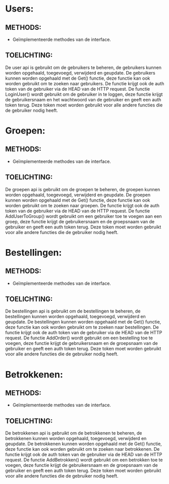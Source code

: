 # Users:
## METHODS:
-	Geïmplementeerde methodes van de interface.
## TOELICHTING:
De user api is gebruikt om de gebruikers te beheren, de gebruikers kunnen worden opgehaald, toegevoegd, verwijderd en geupdate. De gebruikers kunnen worden opgehaald met de Get() functie, deze functie kan ook worden gebruikt om te zoeken naar gebruikers. De functie krijgt ook de auth token van de gebruiker via de HEAD van de HTTP request. De functie LoginUser() wordt gebruikt om de gebruiker in te loggen, deze functie krijgt de gebruikersnaam en het wachtwoord van de gebruiker en geeft een auth token terug. Deze token moet worden gebruikt voor alle andere functies die de gebruiker nodig heeft.

# Groepen:
## METHODS:
-	Geïmplementeerde methodes van de interface.
## TOELICHTING:
De groepen api is gebruikt om de groepen te beheren, de groepen kunnen worden opgehaald, toegevoegd, verwijderd en geupdate. De groepen kunnen worden opgehaald met de Get() functie, deze functie kan ook worden gebruikt om te zoeken naar groepen. De functie krijgt ook de auth token van de gebruiker via de HEAD van de HTTP request. De functie AddUserToGroup() wordt gebruikt om een gebruiker toe te voegen aan een groep, deze functie krijgt de gebruikersnaam en de groepsnaam van de gebruiker en geeft een auth token terug. Deze token moet worden gebruikt voor alle andere functies die de gebruiker nodig heeft.

# Bestellingen:
## METHODS:
-	Geïmplementeerde methodes van de interface.
## TOELICHTING:
De bestellingen api is gebruikt om de bestellingen te beheren, de bestellingen kunnen worden opgehaald, toegevoegd, verwijderd en geupdate. De bestellingen kunnen worden opgehaald met de Get() functie, deze functie kan ook worden gebruikt om te zoeken naar bestellingen. De functie krijgt ook de auth token van de gebruiker via de HEAD van de HTTP request. De functie AddOrder() wordt gebruikt om een bestelling toe te voegen, deze functie krijgt de gebruikersnaam en de groepsnaam van de gebruiker en geeft een auth token terug. Deze token moet worden gebruikt voor alle andere functies die de gebruiker nodig heeft.

# Betrokkenen:
## METHODS:
-	Geïmplementeerde methodes van de interface.
## TOELICHTING:
De betrokkenen api is gebruikt om de betrokkenen te beheren, de betrokkenen kunnen worden opgehaald, toegevoegd, verwijderd en geupdate. De betrokkenen kunnen worden opgehaald met de Get() functie, deze functie kan ook worden gebruikt om te zoeken naar betrokkenen. De functie krijgt ook de auth token van de gebruiker via de HEAD van de HTTP request. De functie AddBetrokken() wordt gebruikt om een betrokken toe te voegen, deze functie krijgt de gebruikersnaam en de groepsnaam van de gebruiker en geeft een auth token terug. Deze token moet worden gebruikt voor alle andere functies die de gebruiker nodig heeft.